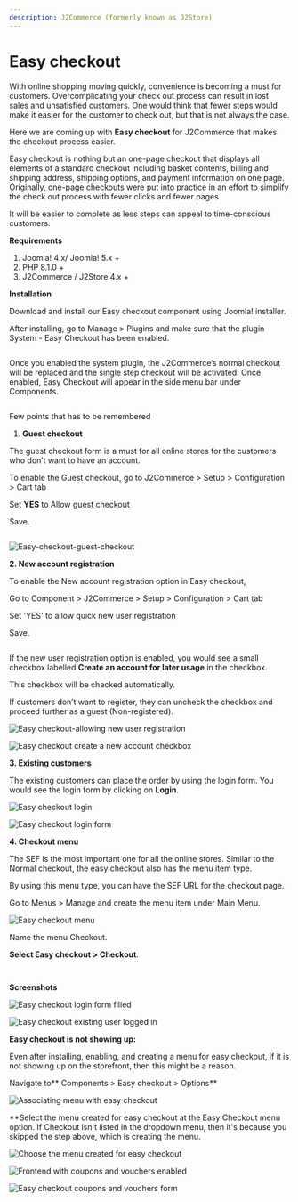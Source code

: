 ```yaml
---
description: J2Commerce (formerly known as J2Store)
---
```


# Easy checkout

With online shopping moving quickly, convenience is becoming a must for customers. Overcomplicating your check out process can result in lost sales and unsatisfied customers. One would think that fewer steps would make it easier for the customer to check out, but that is not always the case.

Here we are coming up with **Easy checkout** for J2Commerce that makes the checkout process easier.

Easy checkout is nothing but an one-page checkout that displays all elements of a standard checkout including basket contents, billing and shipping address, shipping options, and payment information on one page. Originally, one-page checkouts were put into practice in an effort to simplify the check out process with fewer clicks and fewer pages.

It will be easier to complete as less steps can appeal to time-conscious customers.

**Requirements**

1. Joomla! 4.x/ Joomla! 5.x +
2. PHP 8.1.0 +
3. J2Commerce / J2Store 4.x +

**Installation**

Download and install our Easy checkout component using Joomla! installer.

After installing, go to Manage > Plugins and make sure that the plugin System - Easy Checkout has been enabled.

<figure><img src="../.gitbook/assets/vat-tax-8 (1).webp" alt=""><figcaption></figcaption></figure>

Once you enabled the system plugin, the J2Commerce’s normal checkout will be replaced and the single step checkout will be activated. Once enabled, Easy Checkout will appear in the side menu bar under Components.

<figure><img src="../.gitbook/assets/easy-checkout1a.webp" alt=""><figcaption></figcaption></figure>

Few points that has to be remembered

1. **Guest checkout**

The guest checkout form is a must for all online stores for the customers who don’t want to have an account.

To enable the Guest checkout, go to J2Commerce > Setup > Configuration > Cart tab

Set **YES** to Allow guest checkout

Save.

<figure><img src="../.gitbook/assets/vat-tax-9.webp" alt=""><figcaption></figcaption></figure>

![Easy-checkout-guest-checkout](https://raw.githubusercontent.com/j2store/doc-images/master/easy-checkout/easy-checkout/easycheckout-guest.png)

**2. New account registration**

To enable the New account registration option in Easy checkout,

Go to Component > J2Commerce > Setup > Configuration > Cart tab

Set 'YES' to allow quick new user registration

Save.

<figure><img src="../.gitbook/assets/vat-tax-10 (1).webp" alt=""><figcaption></figcaption></figure>

If the new user registration option is enabled, you would see a small checkbox labelled **Create an account for later usage** in the checkbox.

This checkbox will be checked automatically.

If customers don’t want to register, they can uncheck the checkbox and proceed further as a guest (Non-registered).

![Easy checkout-allowing new user registration](https://raw.githubusercontent.com/j2store/doc-images/master/easy-checkout/easy-checkout/easycheckout-allow-user-registration-frontend.png)

![Easy checkout create a new account checkbox](https://raw.githubusercontent.com/j2store/doc-images/master/easy-checkout/easy-checkout/easycheckout-unselectbox-creating-new-acc.png)

**3. Existing customers**

The existing customers can place the order by using the login form. You would see the login form by clicking on **Login**.

![Easy checkout login](https://raw.githubusercontent.com/j2store/doc-images/master/easy-checkout/easy-checkout/easycheckout-login.png)

![Easy checkout login form](https://raw.githubusercontent.com/j2store/doc-images/master/easy-checkout/easy-checkout/easycheckout-loginform.png)

**4. Checkout menu**

The SEF is the most important one for all the online stores. Similar to the Normal checkout, the easy checkout also has the menu item type.

By using this menu type, you can have the SEF URL for the checkout page.

Go to Menus > Manage and create the menu item under Main Menu.&#x20;

![Easy checkout menu](../.gitbook/assets/easy-checkout3.webp)

Name the menu Checkout.&#x20;

**Select Easy checkout > Checkout**.

<figure><img src="../.gitbook/assets/easy-checkout2b.webp" alt=""><figcaption></figcaption></figure>

<figure><img src="../.gitbook/assets/easy-checkout2c.webp" alt=""><figcaption></figcaption></figure>

**Screenshots**

![Easy checkout login form filled](https://raw.githubusercontent.com/j2store/doc-images/master/easy-checkout/easy-checkout/easycheckout-loginform-filled.png)

![Easy checkout existing user logged in](https://raw.githubusercontent.com/j2store/doc-images/master/easy-checkout/easy-checkout/easycheckout-existing-user.png)

**Easy checkout is not showing up:**

Even after installing, enabling, and creating a menu for easy checkout, if it is not showing up on the storefront, then this might be a reason.

Navigate to\*\* Components > Easy checkout > Options\*\*

![Associating menu with easy checkout](<../.gitbook/assets/easy-checkout2 (1).webp>)

\*\*Select the menu created for easy checkout at the Easy Checkout menu option. If Checkout isn't listed in the dropdown menu, then it's because you skipped the step above, which is creating the menu.

![Choose the menu created for easy checkout](../.gitbook/assets/easy-checkout4.webp)

![Frontend with coupons and vouchers enabled](https://raw.githubusercontent.com/j2store/doc-images/master/easy-checkout/easy-checkout/easy-checkout-coupons-vouchers-frontend.png)

![Easy checkout coupons and vouchers form](https://raw.githubusercontent.com/j2store/doc-images/master/easy-checkout/easy-checkout/easy-checkout-coupons-vouchers-clicked.png)
